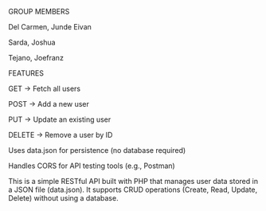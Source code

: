 GROUP MEMBERS

Del Carmen, Junde Eivan

Sarda, Joshua

Tejano, Joefranz


FEATURES

GET → Fetch all users

POST → Add a new user

PUT → Update an existing user

DELETE → Remove a user by ID

Uses data.json for persistence (no database required)

Handles CORS for API testing tools (e.g., Postman)

This is a simple RESTful API built with PHP that manages user data stored in a JSON file (data.json). It supports CRUD operations (Create, Read, Update, Delete) without using a database.
